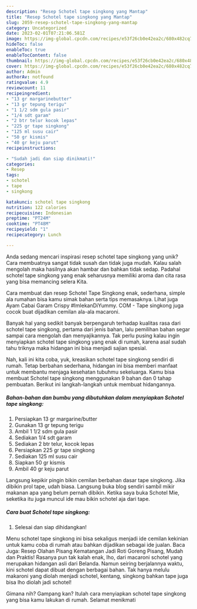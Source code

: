 ```yaml
---
description: "Resep Schotel tape singkong yang Mantap"
title: "Resep Schotel tape singkong yang Mantap"
slug: 2059-resep-schotel-tape-singkong-yang-mantap
category: Uncategorized
date: 2023-02-01T07:21:06.581Z
image: https://img-global.cpcdn.com/recipes/e53f26cb0e42ea2c/680x482cq70/schotel-tape-singkong-foto-resep-utama.jpg
hideToc: false
enableToc: true
enableTocContent: false
thumbnail: https://img-global.cpcdn.com/recipes/e53f26cb0e42ea2c/680x482cq70/schotel-tape-singkong-foto-resep-utama.jpg
cover: https://img-global.cpcdn.com/recipes/e53f26cb0e42ea2c/680x482cq70/schotel-tape-singkong-foto-resep-utama.jpg
author: Admin
authorAv: notfound
ratingvalue: 4.9
reviewcount: 11
recipeingredient:
- "13 gr margarinebutter"
- "13 gr tepung terigu"
- "1 1/2 sdm gula pasir"
- "1/4 sdt garam"
- "2 btr telur kocok lepas"
- "225 gr tape singkong"
- "125 ml susu cair"
- "50 gr kismis"
- "40 gr keju parut"
recipeinstructions:

- "Sudah jadi dan siap dinikmati!"
categories:
- Resep
tags:
- schotel
- tape
- singkong

katakunci: schotel tape singkong 
nutrition: 122 calories
recipecuisine: Indonesian
preptime: "PT24M"
cooktime: "PT48M"
recipeyield: "1"
recipecategory: Lunch

---
```





Anda sedang mencari inspirasi resep schotel tape singkong yang unik? Cara membuatnya sangat tidak susah dan tidak juga mudah. Kalau salah mengolah maka hasilnya akan hambar dan bahkan tidak sedap. Padahal schotel tape singkong yang enak seharusnya memiliki aroma dan cita rasa yang bisa memancing selera Kita.





Cara membuat dan resep Schotel Tape Singkong enak, sederhana, simple ala rumahan bisa kamu simak bahan serta tips memasaknya. Lihat juga Ayam Cabai Garam Crispy #ImlekanDiYummy. COM - Tape singkong juga cocok buat dijadikan cemilan ala-ala macaroni.

Banyak hal yang sedikit banyak berpengaruh terhadap kualitas rasa dari schotel tape singkong, pertama dari jenis bahan, lalu pemilihan bahan segar sampai cara mengolah dan menyajikannya. Tak perlu pusing kalau ingin menyiapkan schotel tape singkong yang enak di rumah, karena asal sudah tahu triknya maka hidangan ini bisa menjadi sajian spesial.






Nah, kali ini kita coba, yuk, kreasikan schotel tape singkong sendiri di rumah. Tetap berbahan sederhana, hidangan ini bisa memberi manfaat untuk membantu menjaga kesehatan tubuhmu sekeluarga. Kamu bisa membuat Schotel tape singkong menggunakan 9 bahan dan 0 tahap pembuatan. Berikut ini langkah-langkah untuk membuat hidangannya.

<!--inarticleads1-->

##### Bahan-bahan dan bumbu yang dibutuhkan dalam menyiapkan Schotel tape singkong:

1. Persiapkan 13 gr margarine/butter
1. Gunakan 13 gr tepung terigu
1. Ambil 1 1/2 sdm gula pasir
1. Sediakan 1/4 sdt garam
1. Sediakan 2 btr telur, kocok lepas
1. Persiapkan 225 gr tape singkong
1. Sediakan 125 ml susu cair
1. Siapkan 50 gr kismis
1. Ambil 40 gr keju parut


Langsung kepikir pingin bikin cemilan berbahan dasar tape singkong. Jika dibikin prol tape, udah biasa. Langsung buka blog sendiri sambil mikir makanan apa yang belum pernah dibikin. Ketika saya buka Schotel Mie, seketika itu juga muncul ide mau bikin schotel aja dari tape. 

<!--inarticleads2-->

##### Cara buat Schotel tape singkong:


1. Selesai dan siap dihidangkan!

Menu schotel tape singkong ini bisa sekaligus menjadi ide cemilan kekinian untuk kamu coba di rumah atau bahkan dijadikan sebagai ide jualan. Baca Juga: Resep Olahan Pisang Kematangan Jadi Roti Goreng Pisang, Mudah dan Praktis! Rasanya pun tak kalah enak, lho, dari macaroni schotel yang merupakan hidangan asli dari Belanda. Namun seiring berjalannya waktu, kini schotel dapat dibuat dengan berbagai bahan. Tak hanya melulu makaroni yang diolah menjadi schotel, kentang, singkong bahkan tape juga bisa lho diolah jadi schotel! 

Gimana nih? Gampang kan? Itulah cara menyiapkan schotel tape singkong yang bisa kamu lakukan di rumah. Selamat menikmati
